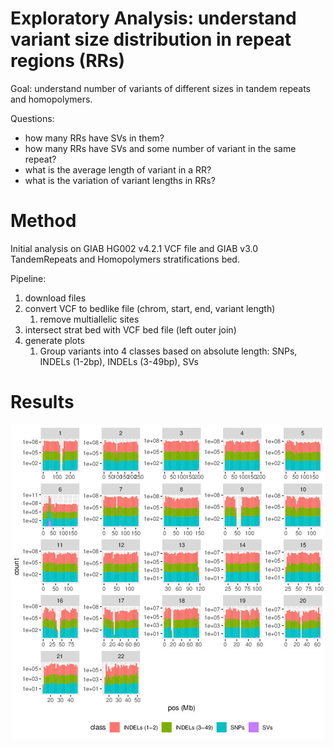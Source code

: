 # Exploratory Analysis: understand variant size distribution in repeat regions (RRs)

Goal: understand number of variants of different sizes in tandem repeats and
homopolymers.

Questions:
* how many RRs have SVs in them?
* how many RRs have SVs and some number of variant in the same repeat?
* what is the average length of variant in a RR?
* what is the variation of variant lengths in RRs?

# Method

Initial analysis on GIAB HG002 v4.2.1 VCF file and GIAB v3.0 TandemRepeats and
Homopolymers stratifications bed.

Pipeline:
1. download files
2. convert VCF to bedlike file (chrom, start, end, variant length)
   1. remove multiallelic sites
3. intersect strat bed with VCF bed file (left outer join)
4. generate plots
   1. Group variants into 4 classes based on absolute length: SNPs, INDELs
      (1-2bp), INDELs (3-49bp), SVs

# Results

![image](data/chr_dist.pdf.jpg)
